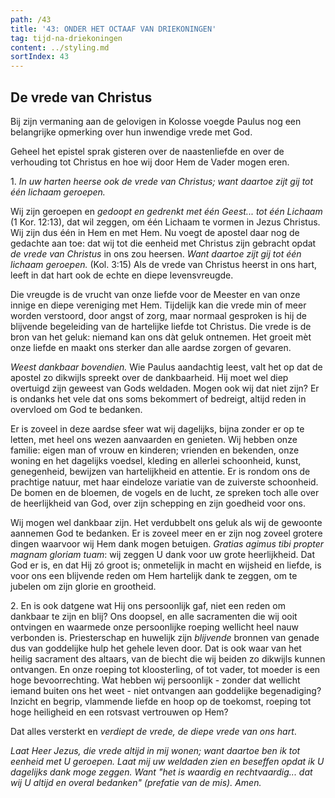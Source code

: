 ```yaml
---
path: /43
title: '43: ONDER HET OCTAAF VAN DRIEKONINGEN'
tag: tijd-na-driekoningen
content: ../styling.md
sortIndex: 43
---
```


## De vrede van Christus

Bij zijn vermaning aan de gelovigen in Kolosse voegde Paulus nog een belangrijke opmerking over hun inwendige vrede met God.

Geheel het epistel sprak gisteren over de naastenliefde en over de verhouding tot Christus en hoe wij door Hem de Vader mogen eren.

1\. _In uw harten heerse ook de vrede van Christus; want daartoe zijt gij tot één lichaam geroepen._

Wij zijn geroepen en _gedoopt en gedrenkt met één Geest... tot één Lichaam_ (1 Kor. 12:13), dat wil zeggen, om één Lichaam te vormen in Jezus Christus. Wij zijn dus één in Hem en met Hem. Nu voegt de apostel daar nog de gedachte aan toe: dat wij tot die eenheid met Christus zijn gebracht opdat _de vrede van Christus_ in ons zou heersen. _Want daartoe zijt gij tot één lichaam geroepen._ (Kol. 3:15) Als de vrede van Christus heerst in ons hart, leeft in dat hart ook de echte en diepe levensvreugde. 

Die vreugde is de vrucht van onze liefde voor de Meester en van onze innige en diepe vereniging met Hem. Tijdelijk kan die vrede min of meer worden verstoord, door angst of zorg, maar normaal gesproken is hij de blijvende begeleiding van de hartelijke liefde tot Christus. Die vrede is de bron van het geluk: niemand kan ons dàt geluk ontnemen. Het groeit mèt onze liefde en maakt ons sterker dan alle aardse zorgen of gevaren.

_Weest dankbaar bovendien._ Wie Paulus aandachtig leest, valt het op dat de apostel zo dikwijls spreekt over de dankbaarheid. Hij moet wel diep overtuigd zijn geweest van Gods weldaden. Mogen ook wij dat niet zijn? Er is ondanks het vele dat ons soms bekommert of bedreigt, altijd reden in overvloed om God te bedanken.

Er is zoveel in deze aardse sfeer wat wij dagelijks, bijna zonder er op te letten, met heel ons wezen aanvaarden en genieten. Wij hebben onze familie: eigen man of vrouw en kinderen; vrienden en bekenden, onze woning en het dagelijks voedsel, kleding en allerlei schoonheid, kunst, genegenheid, bewijzen van hartelijkheid en attentie. Er is rondom ons de prachtige natuur, met haar eindeloze variatie van de zuiverste schoonheid. De bomen en de bloemen, de vogels en de lucht, ze spreken toch alle over de heerlijkheid van God, over zijn schepping en zijn goedheid voor ons.

Wij mogen wel dankbaar zijn. Het verdubbelt ons geluk als wij de gewoonte aannemen God te bedanken. Er is zoveel meer en er zijn nog zoveel grotere dingen waarvoor wij Hem dank mogen betuigen. _Gratias agimus tibi propter magnam gloriam tuam_: wij zeggen U dank voor uw grote heerlijkheid. Dat God er is, en dat Hij zó groot is; onmetelijk in macht en wijsheid en liefde, is voor ons een blijvende reden om Hem hartelijk dank te zeggen, om te jubelen om zijn glorie en grootheid.

2\. En is ook datgene wat Hij ons persoonlijk gaf, niet een reden om dankbaar te zijn en blij? Ons doopsel, en alle sacramenten die wij ooit ontvingen en waarmede onze persoonlijke roeping wellicht heel nauw verbonden is. Priesterschap en huwelijk zijn _blijvende_ bronnen van genade dus van goddelijke hulp het gehele leven door. Dat is ook waar van het heilig sacrament des altaars, van de biecht die wij beiden zo dikwijls kunnen ontvangen. En onze roeping tot kloosterling, of tot vader, tot moeder is een hoge bevoorrechting. Wat hebben wij persoonlijk - zonder dat wellicht iemand buiten ons het weet - niet ontvangen aan goddelijke begenadiging? Inzicht en begrip, vlammende liefde en hoop op de toekomst, roeping tot hoge heiligheid en een rotsvast vertrouwen op Hem?

Dat alles versterkt en _verdiept de vrede, de diepe vrede van ons hart_.

_Laat Heer Jezus, die vrede altijd in mij wonen; want daartoe ben ik tot eenheid met U geroepen. Laat mij uw weldaden zien en beseffen opdat ik U dagelijks dank moge zeggen. Want "het is waardig en rechtvaardig... dat wij U altijd en overal bedanken" (prefatie van de mis). Amen._
